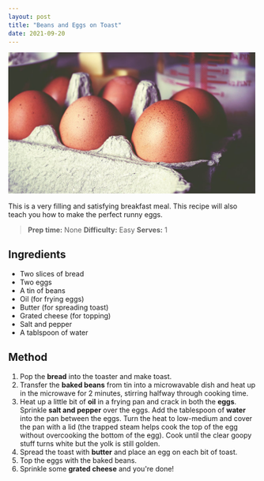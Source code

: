 ```yaml
---
layout: post
title: "Beans and Eggs on Toast"
date: 2021-09-20
---
```

<div class="post-image">
  <img src="/assets/images/eggs.jpeg" alt="Eggs" width="500px"/>
</div>

This is a very filling and satisfying breakfast meal. This recipe will also teach you how to make the perfect runny eggs.

>**Prep time:** None
>**Difficulty:** Easy
>**Serves:** 1

## Ingredients
* Two slices of bread
* Two eggs
* A tin of beans
* Oil (for frying eggs)
* Butter (for spreading toast)
* Grated cheese (for topping)
* Salt and pepper
* A tablspoon of water

## Method
1. Pop the **bread** into the toaster and make toast.
2. Transfer the **baked beans** from tin into a microwavable dish and heat up in the microwave for 2 minutes, stirring halfway through cooking time.
3. Heat up a little bit of **oil** in a frying pan and crack in both the **eggs**. Sprinkle **salt and pepper** over the eggs. Add the tablespoon of **water** into the pan between the eggs. Turn the heat to low-medium and cover the pan with a lid (the trapped steam helps cook the top of the egg without overcooking the bottom of the egg). Cook until the clear goopy stuff turns white but the yolk is still golden.
4. Spread the toast with **butter** and place an egg on each bit of toast.
5. Top the eggs with the baked beans.
6. Sprinkle some **grated cheese** and you're done!


